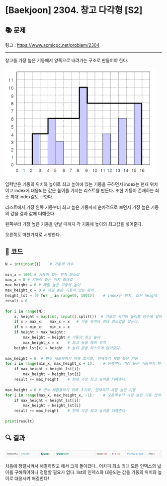 # [Baekjoon] 2304. 창고 다각형 [S2]

## 📚 문제

링크 : https://www.acmicpc.net/problem/2304

---

창고를 가장 높은 기둥에서 양쪽으로 내려가는 구조로 만들어야 한다.

![image-20220213131231270](README.assets/image-20220213131231270.png)

입력받은 기둥의 위치와 높이로 최고 높이에 있는 기둥을 구하면서 index는 현재 위치이고 index에 대응되는 값은 높이를 가지는 리스트를 만든다. 또한 기둥이 존재하는 최소 최대 index값도 구한다.

리스트에서 가장 왼쪽 기둥부터 최고 높은 기둥까지 순차적으로 보면서 가장 높은 기둥의 값을 결과 값에 더해준다.

왼쪽부터 가장 높은 기둥을 만날 때까지 각 기둥에 높이의 최고값을 넣어준다.

오른쪽도 마찬가지로 시행한다.

## 📒 코드

```python
N = int(input())    # 기둥의 개수

min_x = 1001 # 기둥이 있는 위치 최소값
max_x = 0 # 기둥이 있는 위치 최대값
max_height = 0 # 제일 높은 기둥의 높이
max_height_x = 0 # 제일 높은 기둥이 있는 위치
height_lst = [0 for _ in range(0, 1001)]    # index는 위치, 값은 height
result = 0

for i in range(N):   
    x, height = map(int, input().split())  # 기둥의 위치와 높이를 변수에 넣어준다.
    if x > max_x:   max_x = x   # 기둥 위치의 최대 최소값을 찾는다.
    if x < min_x:   min_x = x
    if height > max_height:
        max_height = height # 기둥의 최고 높이
        max_height_x = x    # 최고 높을 때의 위치
    height_lst[x] = height  # 높이 값을 리스트에 담아준다.

max_height = 0  # 변수 재활용하기 위해 초기화, 현재까지 제일 높은 기둥
for i in range(min_x, max_height_x + 1):    # 왼쪽부터 가장 높은 기둥까지 현재 최대높이 업데이트
    if max_height < height_lst[i]:
        max_height = height_lst[i]
    result += max_height    # 현재 가장 최고 높이를 더해준다.

max_height = 0 # 변수 재활용하기 위해 초기화, 현재까지 제일 높은 기둥
for i in range(max_x, max_height_x, -1):    # 오른쪽부터 가장 높은 기둥 전까지 현재 최대높이 업데이트
    if max_height < height_lst[i]:
        max_height = height_lst[i]
    result += max_height    # 현재 가장 최고 높이를 더해준다.

print(result)
```

## 🔍 결과

![image-20220213144945317](README.assets/image-20220213144945317.png)

처음에 정렬시켜서 해결하려고 해서 크게 돌아갔다.. 어차피 최소 최대 모든 인덱스의 넓이를 구해줘야하니 정렬할 필요가 없다. list의 인덱스와 대응되는 값을 기둥의 위치와 높이로 대응시켜 해결한다!